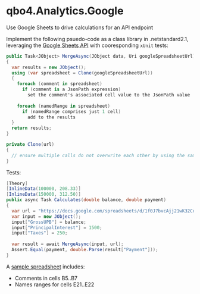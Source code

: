 # qbo4.Analytics.Google

Use Google Sheets to drive calculations for an API endpoint

Implement the following psuedo-code as a class library in .netstandard2.1, leveraging the [Google Sheets API](https://developers.google.com/sheets/api/quickstart/dotnet) with cooresponding `xUnit` tests:

``` csharp
public Task<JObject> MergeAsync(JObject data, Uri googleSpreadsheetUrl) 
{
  var results = new JObject();
  using (var spreadsheet = Clone(googleSpreadsheetUrl))
  {
    foreach (comment in spreadsheet)
      if (comment is a JsonPath expression)
        set the comment's associated cell value to the JsonPath value
      
    foreach (namedRange in spreadsheet)
      if (namedRange comprises just 1 cell)
        add to the results
  }
  return results;  
}

private Clone(url) 
{
  // ensure multiple calls do not overwrite each other by using the same spreadsheet at the same time
}
```

Tests:

```csharp
[Theory]
[InlineData(100000, 208.33)]
[InlineData(150000, 312.50)]
public async Task Calculates(double balance, double payment) 
{
  var url = "https://docs.google.com/spreadsheets/d/1f0J7bvcAjj21wK32CqfVJsr_jLHJiL-jIm9_Y9kXGiI";
  var input = new JObject();
  input["GrossUPB"] = balance;
  input["PrincipalInterest"] = 1500;
  input["Taxes"] = 250;
  
  var result = await MergeAsync(input, url);
  Assert.Equal(payment, double.Parse(result["Payment"]));
}
```

A [sample spreadsheet](https://docs.google.com/spreadsheets/d/1f0J7bvcAjj21wK32CqfVJsr_jLHJiL-jIm9_Y9kXGiI/edit?usp=sharing) includes:

- Comments in cells B5..B7
- Names ranges for cells E21..E22

